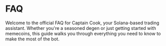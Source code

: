 # FAQ
Welcome to the official FAQ for Captain Cook, your Solana-based trading assistant. Whether you're a seasoned degen or just getting started with memecoins, this guide walks you through everything you need to know to make the most of the bot.
